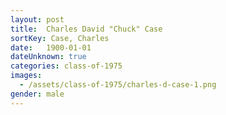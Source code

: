 ```yaml
---
layout: post
title:  Charles David "Chuck" Case
sortKey: Case, Charles
date:   1900-01-01
dateUnknown: true
categories: class-of-1975
images:
  - /assets/class-of-1975/charles-d-case-1.png
gender: male
---
```

